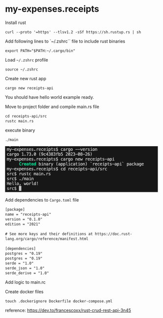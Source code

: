 # my-expenses.receipts

Install rust
```
curl --proto '=https' --tlsv1.2 -sSf https://sh.rustup.rs | sh
```

Add following lines to `~/.zshrc`` file to include rust binaries
```
export PATH="$PATH:~/.cargo/bin"
```

Load `~/.zshrc` profile
```
source ~/.zshrc
```

Create new rust app
```
cargo new receipts-api
```

You should have hello world example ready.

Move to project folder and compile main.rs file
```
cd receipts-api/src
rustc main.rs
```

execute binary
```
./main
```

![](docs/images/setup/hello-world.png)

Add dependencies to `Cargo.toml` file
```
[package]
name = "receipts-api"
version = "0.1.0"
edition = "2021"

# See more keys and their definitions at https://doc.rust-lang.org/cargo/reference/manifest.html

[dependencies]
postgres = "0.19"
postgres = "0.19"
serde = "1.0"
serde_json = "1.0"
serde_derive = "1.0"
```

Add logic to main.rc

Create docker files
```
touch .dockerignore Dockerfile docker-compose.yml
```

reference: https://dev.to/francescoxx/rust-crud-rest-api-3n45